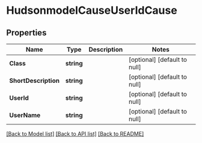 # HudsonmodelCauseUserIdCause

## Properties
Name | Type | Description | Notes
------------ | ------------- | ------------- | -------------
**Class** | **string** |  | [optional] [default to null]
**ShortDescription** | **string** |  | [optional] [default to null]
**UserId** | **string** |  | [optional] [default to null]
**UserName** | **string** |  | [optional] [default to null]

[[Back to Model list]](../README.md#documentation-for-models) [[Back to API list]](../README.md#documentation-for-api-endpoints) [[Back to README]](../README.md)


